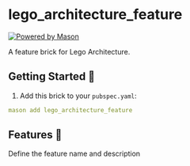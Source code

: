 # lego_architecture_feature

[![Powered by Mason](https://img.shields.io/endpoint?url=https%3A%2F%2Ftinyurl.com%2Fmason-badge)](https://github.com/felangel/mason)

A feature brick for Lego Architecture.

## Getting Started 🚀

1. Add this brick to your `pubspec.yaml`:

```yaml
mason add lego_architecture_feature
```


## Features 🎉

Define the feature name and description